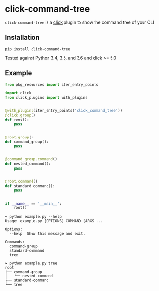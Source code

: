 click-command-tree
==================

`click-command-tree` is a [click](https://github.com/pallets/click) plugin to show the command tree of your CLI

Installation
------------

```
pip install click-command-tree
```

Tested against Python 3.4, 3.5, and 3.6 and click >= 5.0

Example
-------

```python
from pkg_resources import iter_entry_points

import click
from click_plugins import with_plugins


@with_plugins(iter_entry_points('click_command_tree'))
@click.group()
def root():
    pass


@root.group()
def command_group():
    pass


@command_group.command()
def nested_command():
    pass


@root.command()
def standard_command():
    pass


if __name__ == '__main__':
    root()

```

```
↪ python example.py --help
Usage: example.py [OPTIONS] COMMAND [ARGS]...

Options:
  --help  Show this message and exit.

Commands:
  command-group
  standard-command
  tree

↪ python example.py tree
root
├── command-group
│   └── nested-command
├── standard-command
└── tree

```
